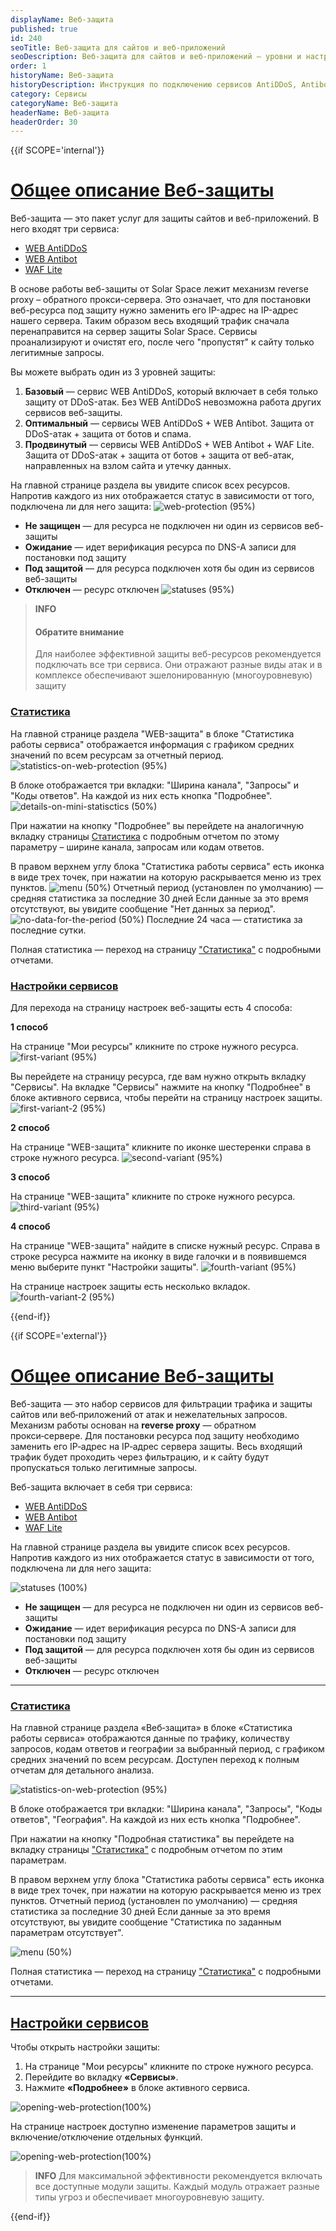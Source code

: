 ```yaml
---
displayName: Веб-защита
published: true
id: 240
seoTitle: Веб-защита для сайтов и веб-приложений
seoDescription: Веб-защита для сайтов и веб-приложений — уровни и настройки. Подробная информация о статусах защиты и настройках сервисов WEB AntiDDoS, WEB Antibot и WAF Lite для эффективной защиты от DDoS-атак, ботов и веб-атак
order: 1
historyName: Веб-защита
historyDescription: Инструкция по подключению сервисов AntiDDoS, Antibot и WAF Lite
category: Сервисы
categoryName: Веб-защита
headerName: Веб-защита
headerOrder: 30
---
```


{{if SCOPE='internal'}}

# [Общее описание Веб-защиты](web-protection)

Веб-защита — это пакет услуг для защиты сайтов и веб-приложений. В него входят три сервиса:  
- [WEB AntiDDoS]([217])
- [WEB Antibot]([216])
- [WAF Lite]([234])  

В основе работы веб-защиты от Solar Space лежит механизм reverse proxy – обратного прокси-сервера. Это означает, что для постановки веб-ресурса под защиту нужно заменить его IP-адрес на IP-адрес нашего сервера. Таким образом весь входящий трафик сначала перенаправится на сервер защиты Solar Space. Сервисы проанализируют и очистят его, после чего "пропустят" к сайту только легитимные запросы.

Вы можете выбрать один из 3 уровней защиты:  
 1. **Базовый** — сервис WEB AntiDDoS, который включает в себя только защиту от DDoS-атак. Без WEB AntiDDoS невозможна работа других сервисов веб-защиты.
 2. **Оптимальный** — сервисы WEB AntiDDoS + WEB Antibot. Защита от DDoS-атак + защита от ботов и спама.
 3. **Продвинутый** — сервисы WEB AntiDDoS + WEB Antibot + WAF Lite. Защита от DDoS-атак + защита от ботов + защита от веб-атак, направленных на взлом сайта и утечку данных.

На главной странице раздела вы увидите список всех ресурсов. Напротив каждого из них отображается статус в зависимости от того, подключена ли для него защита:
![web-protection (95%)](https://img.solarspace.pro/docs/field-wp.jpg "веб-защита")

- **Не защищен** — для ресурса не подключен ни один из сервисов веб-защиты
- **Ожидание** — идет верификация ресурса по DNS-A записи для постановки под защиту
- **Под защитой** — для ресурса подключен хотя бы один из сервисов веб-защиты
- **Отключен** — ресурс отключен
![statuses (95%)](https://img.solarspace.pro/docs/statuses-wp.jpg "статусы")

> **INFO**
> #### Обратите внимание 
> Для наиболее эффективной защиты веб-ресурсов рекомендуется подключать все три сервиса. Они отражают разные виды атак и в комплексе обеспечивают эшелонированную (многоуровневую) защиту

### [Статистика](statistics-in-the-web-protection)

На главной странице раздела  "WEB-защита" в блоке "Статистика работы сервиса" отображается информация с графиком средних значений по всем ресурсам за отчетный период.
![statistics-on-web-protection (95%)](https://img.solarspace.pro/docs/statistics-on-web-protection.jpg "статистика на странице веб-защита")

В блоке отображается три вкладки: "Ширина канала", "Запросы" и "Коды ответов". На каждой из них есть кнопка "Подробнее".
![details-on-mini-statisctics (50%)](https://img.solarspace.pro/docs/deatils-in-mini-statistics-wp.jpg "вкладки статистика")

При нажатии на кнопку "Подробнее" вы перейдете на аналогичную вкладку страницы [Статистика]([235]) с подробным отчетом по этому параметру – ширине канала, запросам или кодам ответов.

В правом верхнем углу блока "Статистика работы сервиса" есть иконка в виде трех точек, при нажатии на которую раскрывается меню из трех пунктов.
![menu (50%)](https://img.solarspace.pro/docs/three-dots-in-mini-statistics-wp.jpg "меню")
Отчетный период (установлен по умолчанию) — средняя статистика за последние 30 дней
Если данные за это время отсутствуют, вы увидите сообщение "Нет данных за период".
![no-data-for-the-period (50%)](https://img.solarspace.pro/docs/no-data-for-the-period.jpg "нет данных за период")
Последние 24 часа — статистика за последние сутки.

Полная статистика — переход на страницу ["Статистика"]([235]) с подробными отчетами. </br>

### [Настройки сервисов](settings-in-the-web-protection)

Для перехода на страницу настроек веб-защиты есть 4 способа:

**1 способ**

На странице "Мои ресурсы" кликните по строке нужного ресурса.
![first-variant (95%)](https://img.solarspace.pro/docs/1-var.jpg "первый способ")

Вы перейдете на страницу ресурса, где вам нужно открыть вкладку "Сервисы". На вкладке "Сервисы" нажмите на кнопку "Подробнее" в блоке активного сервиса, чтобы перейти на страницу настроек защиты.
![first-variant-2 (95%)](https://img.solarspace.pro/docs/1.1-var.jpg "первый способ 2")

**2 способ**

На странице "WEB-защита" кликните по иконке шестеренки справа в строке нужного ресурса.
![second-variant (95%)](https://img.solarspace.pro/docs/2-var.jpg "второй способ")

**3 способ**

На странице "WEB-защита" кликните по строке нужного ресурса.
![third-variant (95%)](https://img.solarspace.pro/docs/3-var.jpg "третий споосб")

**4 способ**

На странице "WEB-защита" найдите в списке нужный ресурс. Справа в строке ресурса нажмите на иконку в виде галочки и в появившемся меню выберите пункт "Настройки защиты".
![fourth-variant (95%)](https://img.solarspace.pro/docs/4-var.jpg "четвертый вариант")

На странице настроек защиты есть несколько вкладок.
![fourth-variant-2 (95%)](https://img.solarspace.pro/docs/4.1-var.jpg "четвертый вариант 2")


{{end-if}}

{{if SCOPE='external'}}

# [Общее описание Веб-защиты](web-protection)

Веб-защита — это набор сервисов для фильтрации трафика и защиты сайтов или веб‑приложений от атак и нежелательных запросов. Механизм работы основан на **reverse proxy** — обратном прокси‑сервере. Для постановки ресурса под защиту необходимо заменить его IP‑адрес на IP‑адрес сервера защиты. Весь входящий трафик будет проходить через фильтрацию, и к сайту будут пропускаться только легитимные запросы.

Веб-защита включает в себя три сервиса:  

- [WEB AntiDDoS]([217])
- [WEB Antibot]([216])
- [WAF Lite]([234])  

На главной странице раздела вы увидите список всех ресурсов. Напротив каждого из них отображается статус в зависимости от того, подключена ли для него защита:

![statuses (100%)](https://img.solarspace.pro/docs/partners/web-protection/status.png "статусы")


- **Не защищен** — для ресурса не подключен ни один из сервисов веб-защиты
- **Ожидание** — идет верификация ресурса по DNS-A записи для постановки под защиту
- **Под защитой** — для ресурса подключен хотя бы один из сервисов веб-защиты
- **Отключен** — ресурс отключен

---

### [Статистика](statistics-in-the-web-protection)

На главной странице раздела «Веб‑защита» в блоке «Статистика работы сервиса» отображаются данные по трафику, количеству запросов, кодам ответов и географии за выбранный период, с графиком средних значений по всем ресурсам. Доступен переход к полным отчетам для детального анализа.

![statistics-on-web-protection (95%)](https://img.solarspace.pro/docs/partners/web-protection/statistics-on-web-protection.png "статистика на странице веб-защита")

В блоке отображается три вкладки: "Ширина канала", "Запросы", "Коды ответов", "География". На каждой из них есть кнопка "Подробнее".

При нажатии на кнопку "Подробная статистика" вы перейдете на  вкладку страницы ["Статистика"]([235]) с подробным отчетом по этим параметрам.

В правом верхнем углу блока "Статистика работы сервиса" есть иконка в виде трех точек, при нажатии на которую раскрывается меню из трех пунктов. Отчетный период (установлен по умолчанию) — средняя статистика за последние 30 дней
Если данные за это время отсутствуют, вы увидите сообщение "Статистика по заданным параметрам отсутствует".


![menu (50%)](https://img.solarspace.pro/docs/partners/web-protection/menu.png "меню")


Полная статистика — переход на страницу ["Статистика"]([235]) с подробными отчетами. </br>

---

## [Настройки сервисов](settings-in-the-web-protection)


Чтобы открыть настройки защиты:

1. На странице "Мои ресурсы" кликните по строке нужного ресурса.
2. Перейдите во вкладку **«Сервисы»**.
3. Нажмите **«Подробнее»** в блоке активного сервиса.

![opening-web-protection(100%)](https://img.solarspace.pro/docs/partners/web-protection/opening-web-protection.png "opening-web-protection")

На странице настроек доступно изменение параметров защиты и включение/отключение отдельных функций.

![opening-web-protection(100%)](https://img.solarspace.pro/docs/partners/web-protection/opening-web-protection-1.png "opening-web-protection")

> **INFO**
> Для максимальной эффективности рекомендуется включать все доступные модули защиты. Каждый модуль отражает разные типы угроз и обеспечивает многоуровневую защиту.

{{end-if}}